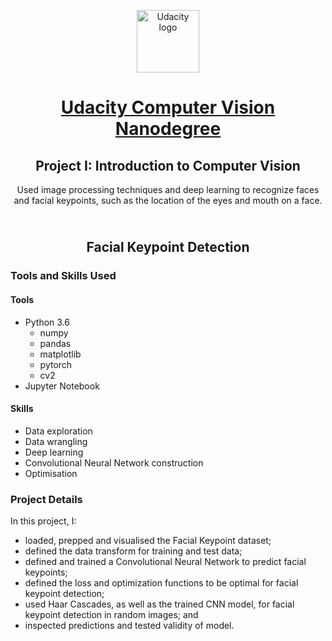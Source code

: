 <p align="center">
  <a href="https://www.udacity.com/">
    <img src='https://course_report_production.s3.amazonaws.com/rich/rich_files/rich_files/5511/s300/udacity-logo.png' alt="Udacity logo" width = 100px>
   </a>
</p>

<h1 align="center"><a href = "https://www.udacity.com/course/computer-vision-nanodegree--nd891"> Udacity Computer Vision Nanodegree </a></h1>
<h2 align="center">Project I: Introduction to Computer Vision<br></h2>
<p align="center">Used image processing techniques and deep learning to recognize faces and facial keypoints, such as the location of the eyes and mouth on a face.</p>
<h2 align="center"><br>Facial Keypoint Detection<br></h2>


### Tools and Skills Used

#### Tools
- Python 3.6
  - numpy
  - pandas
  - matplotlib
  - pytorch
  - cv2
- Jupyter Notebook

#### Skills
- Data exploration
- Data wrangling
- Deep learning
- Convolutional Neural Network construction
- Optimisation

### Project Details

In this project, I: 
- loaded, prepped and visualised the Facial Keypoint dataset;
- defined the data transform for training and test data;
- defined and trained a Convolutional Neural Network to predict facial keypoints;
- defined the loss and optimization functions to be optimal for facial keypoint detection;
- used Haar Cascades, as well as the trained CNN model, for facial keypoint detection in random images; and
- inspected predictions and tested validity of model.
